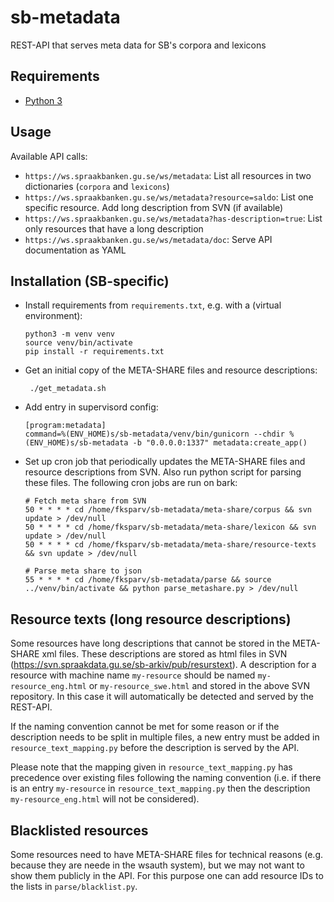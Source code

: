# sb-metadata
REST-API that serves meta data for SB's corpora and lexicons

## Requirements

* [Python 3](https://docs.python.org/3/)

## Usage

Available API calls:

- `https://ws.spraakbanken.gu.se/ws/metadata`: List all resources in two dictionaries (`corpora` and `lexicons`)
- `https://ws.spraakbanken.gu.se/ws/metadata?resource=saldo`: List one specific resource. Add long description from SVN (if available)
- `https://ws.spraakbanken.gu.se/ws/metadata?has-description=true`: List only resources that have a long description
- `https://ws.spraakbanken.gu.se/ws/metadata/doc`: Serve API documentation as YAML

## Installation (SB-specific)

- Install requirements from `requirements.txt`, e.g. with a (virtual environment):
  ```
  python3 -m venv venv
  source venv/bin/activate
  pip install -r requirements.txt
  ```

- Get an initial copy of the META-SHARE files and resource descriptions:
  ```
   ./get_metadata.sh
  ```

- Add entry in supervisord config:
  ```
  [program:metadata]
  command=%(ENV_HOME)s/sb-metadata/venv/bin/gunicorn --chdir %(ENV_HOME)s/sb-metadata -b "0.0.0.0:1337" metadata:create_app()
  ```

- Set up cron job that periodically updates the META-SHARE files and resource descriptions from SVN.
  Also run python script for parsing these files.
  The following cron jobs are run on bark:
  ```
  # Fetch meta share from SVN
  50 * * * * cd /home/fksparv/sb-metadata/meta-share/corpus && svn update > /dev/null
  50 * * * * cd /home/fksparv/sb-metadata/meta-share/lexicon && svn update > /dev/null
  50 * * * * cd /home/fksparv/sb-metadata/meta-share/resource-texts && svn update > /dev/null

  # Parse meta share to json
  55 * * * * cd /home/fksparv/sb-metadata/parse && source ../venv/bin/activate && python parse_metashare.py > /dev/null
  ```


## Resource texts (long resource descriptions)

Some resources have long descriptions that cannot be stored in the META-SHARE xml files.
These descriptions are stored as html files in SVN (https://svn.spraakdata.gu.se/sb-arkiv/pub/resurstext).
A description for a resource with machine name `my-resource` should be named `my-resource_eng.html` or `my-resource_swe.html`
and stored in the above SVN repository. In this case it will automatically be detected and served by the REST-API.

If the naming convention cannot be met for some reason or if the description needs to be split in multiple files,
a new entry must be added in `resource_text_mapping.py` before the description is served by the API.

Please note that the mapping given in `resource_text_mapping.py` has precedence over existing files following the naming convention
(i.e. if there is an entry `my-resource` in `resource_text_mapping.py` then the description `my-resource_eng.html` will not be considered).


## Blacklisted resources

Some resources need to have META-SHARE files for technical reasons (e.g. because they are neede in the wsauth system), but we may not want to show them publicly in the API. For this purpose one can add resource IDs to the lists in `parse/blacklist.py`.
